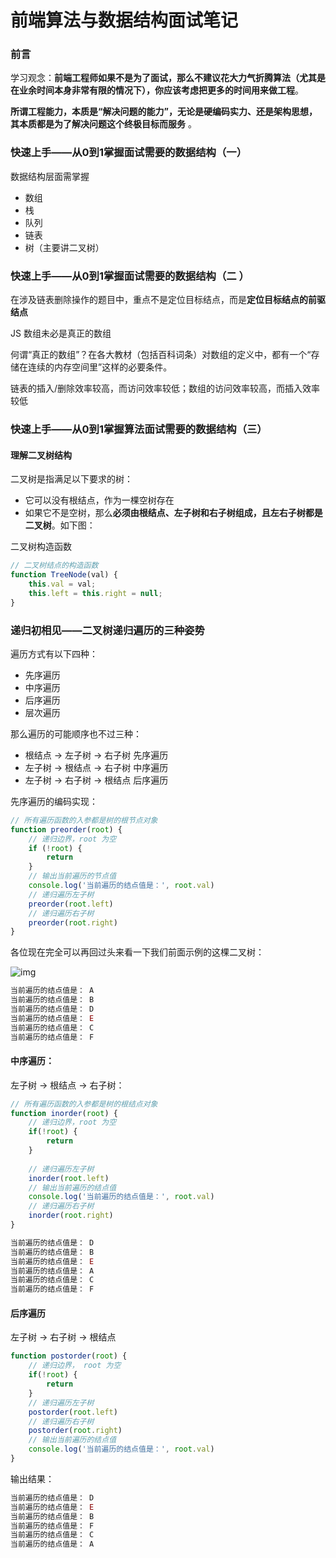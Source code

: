 # 前端算法与数据结构面试笔记



### 前言

学习观念：**前端工程师如果不是为了面试，那么不建议花大力气折腾算法（尤其是在业余时间本身非常有限的情况下），你应该考虑把更多的时间用来做工程**。 

 **所谓工程能力，本质是“解决问题的能力”，无论是硬编码实力、还是架构思想，其本质都是为了解决问题这个终极目标而服务** 。



### 快速上手——从0到1掌握面试需要的数据结构（一）

数据结构层面需掌握

- 数组
- 栈
- 队列
- 链表
- 树（主要讲二叉树）







### 快速上手——从0到1掌握面试需要的数据结构（二 ）





 在涉及链表删除操作的题目中，重点不是定位目标结点，而是**定位目标结点的前驱结点** 

 JS 数组未必是真正的数组 

 何谓“真正的数组”？在各大教材（包括百科词条）对数组的定义中，都有一个“存储在连续的内存空间里”这样的必要条件。 

 链表的插入/删除效率较高，而访问效率较低；数组的访问效率较高，而插入效率较低 



### 快速上手——从0到1掌握算法面试需要的数据结构（三）

#### 

#### 理解二叉树结构

二叉树是指满足以下要求的树：

- 它可以没有根结点，作为一棵空树存在
- 如果它不是空树，那么**必须由根结点、左子树和右子树组成，且左右子树都是二叉树**。如下图：



二叉树构造函数

```javascript
// 二叉树结点的构造函数
function TreeNode(val) {
    this.val = val;
    this.left = this.right = null;
}
```





### 递归初相见——二叉树递归遍历的三种姿势

遍历方式有以下四种：

- 先序遍历
- 中序遍历
- 后序遍历
- 层次遍历

那么遍历的可能顺序也不过三种：

- 根结点 -> 左子树 -> 右子树	先序遍历
- 左子树 -> 根结点 -> 右子树    中序遍历
- 左子树 -> 右子树 -> 根结点    后序遍历



先序遍历的编码实现：

```javascript
// 所有遍历函数的入参都是树的根节点对象
function preorder(root) {
    // 递归边界，root 为空
    if (!root) {
        return
    }
    // 输出当前遍历的节点值
    console.log('当前遍历的结点值是：', root.val)
    // 递归遍历左子树
    preorder(root.left)
    // 递归遍历右子树
    preorder(root.right)
}
```

各位现在完全可以再回过头来看一下我们前面示例的这棵二叉树：

![img](https://user-gold-cdn.xitu.io/2020/4/6/1714ec60340dc2db?imageView2/0/w/1280/h/960/format/webp/ignore-error/1)

```javascript
当前遍历的结点值是： A
当前遍历的结点值是： B
当前遍历的结点值是： D
当前遍历的结点值是： E
当前遍历的结点值是： C
当前遍历的结点值是： F
```



#### 中序遍历：

 左子树 -> 根结点 -> 右子树：

```javascript
// 所有遍历函数的入参都是树的根结点对象
function inorder(root) {
    // 递归边界，root 为空
    if(!root) {
        return 
    }
     
    // 递归遍历左子树 
    inorder(root.left)  
    // 输出当前遍历的结点值
    console.log('当前遍历的结点值是：', root.val)  
    // 递归遍历右子树  
    inorder(root.right)
}
```



```javascript
当前遍历的结点值是： D
当前遍历的结点值是： B
当前遍历的结点值是： E
当前遍历的结点值是： A
当前遍历的结点值是： C
当前遍历的结点值是： F
```



#### 后序遍历

左子树 -> 右子树 -> 根结点 



```javascript
function postorder(root) {
    // 递归边界， root 为空
    if(!root) {
        return 
    }
    // 递归遍历左子树
    postorder(root.left)
    // 递归遍历右子树
    postorder(root.right)
    // 输出当前遍历的结点值
    console.log('当前遍历的结点值是：', root.val)
}
```

输出结果：

```javascript
当前遍历的结点值是： D
当前遍历的结点值是： E
当前遍历的结点值是： B
当前遍历的结点值是： F
当前遍历的结点值是： C
当前遍历的结点值是： A
```









